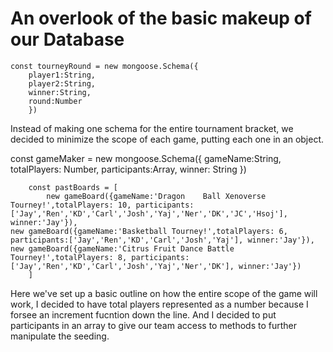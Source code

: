 # An overlook of the basic makeup of our Database

    const tourneyRound = new mongoose.Schema({
        player1:String,
        player2:String,
        winner:String,
        round:Number
        })

Instead of making one schema for the entire tournament bracket, we decided to minimize the scope of each game, putting each one in an object.


const gameMaker = new mongoose.Schema({
    gameName:String,
    totalPlayers: Number,
    participants:Array,
    winner: String
})


        const pastBoards = [
            new gameBoard({gameName:'Dragon    Ball Xenoverse Tourney!',totalPlayers: 10, participants:['Jay','Ren','KD','Carl','Josh','Yaj','Ner','DK','JC','Hsoj'], winner:'Jay'}),
    new gameBoard({gameName:'Basketball Tourney!',totalPlayers: 6, participants:['Jay','Ren','KD','Carl','Josh','Yaj'], winner:'Jay'}),
    new gameBoard({gameName:'Citrus Fruit Dance Battle Tourney!',totalPlayers: 8, participants:['Jay','Ren','KD','Carl','Josh','Yaj','Ner','DK'], winner:'Jay'})
        ]

Here we've set up a basic outline on how the entire scope of the game will work, I decided to have total players represented as a number because I forsee an increment fucntion down the line. And I decided to put participants in an array to give our team access to methods to further manipulate the seeding.